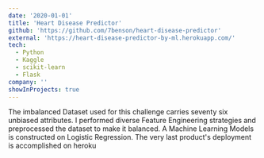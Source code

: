 ```yaml
---
date: '2020-01-01'
title: 'Heart Disease Predictor'
github: 'https://github.com/7benson/heart-disease-predictor'
external: 'https://heart-disease-predictor-by-ml.herokuapp.com/'
tech:
  - Python
  - Kaggle
  - scikit-learn
  - Flask
company: ''
showInProjects: true
---
```


The imbalanced Dataset used for this challenge carries seventy six unbiased attributes. I performed diverse Feature Engineering strategies and preprocessed the dataset to make it balanced. A Machine Learning Models is constructed on Logistic Regression. The very last product's deployment is accomplished on heroku
